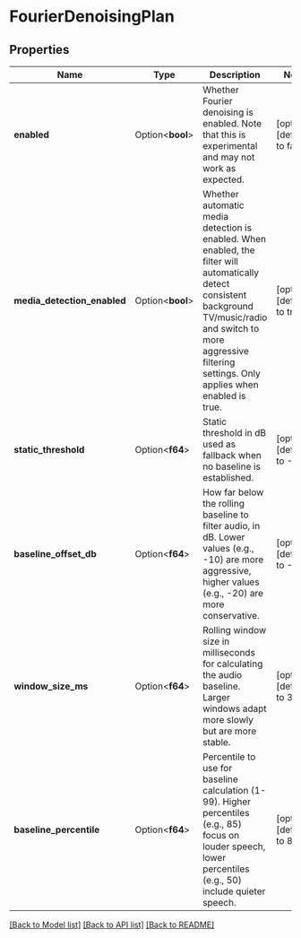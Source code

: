 # FourierDenoisingPlan

## Properties

Name | Type | Description | Notes
------------ | ------------- | ------------- | -------------
**enabled** | Option<**bool**> | Whether Fourier denoising is enabled. Note that this is experimental and may not work as expected. | [optional][default to false]
**media_detection_enabled** | Option<**bool**> | Whether automatic media detection is enabled. When enabled, the filter will automatically detect consistent background TV/music/radio and switch to more aggressive filtering settings. Only applies when enabled is true. | [optional][default to true]
**static_threshold** | Option<**f64**> | Static threshold in dB used as fallback when no baseline is established. | [optional][default to -35]
**baseline_offset_db** | Option<**f64**> | How far below the rolling baseline to filter audio, in dB. Lower values (e.g., -10) are more aggressive, higher values (e.g., -20) are more conservative. | [optional][default to -15]
**window_size_ms** | Option<**f64**> | Rolling window size in milliseconds for calculating the audio baseline. Larger windows adapt more slowly but are more stable. | [optional][default to 3000]
**baseline_percentile** | Option<**f64**> | Percentile to use for baseline calculation (1-99). Higher percentiles (e.g., 85) focus on louder speech, lower percentiles (e.g., 50) include quieter speech. | [optional][default to 85]

[[Back to Model list]](../README.md#documentation-for-models) [[Back to API list]](../README.md#documentation-for-api-endpoints) [[Back to README]](../README.md)


